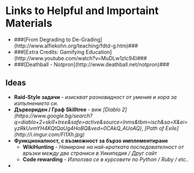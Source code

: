 Links to Helpful and Importaint Materials
===========================================
<ul>
	<li>###[From Degrading to De-Grading](http://www.alfiekohn.org/teaching/fdtd-g.htm)###</li>
	<li>###[Extra Credits: Gamifying Education](http://www.youtube.com/watch?v=MuDLw1zIc94)###</li>
	<li>###[Deathball - Notpron](http://www.deathball.net/notpron)###</li>
</ul>


 Ideas
-----------
<ul>
	<li><b>Raid-Style задачи</b> - <i>изискват разновидност от умения и хора за изпълнението си.</i></li>
	<li><b>Дървориден / Граф Skilltree</b> - <i>виж [Diablo 2](https://www.google.bg/search?q=diablo+2+skill+tree&safe=active&source=lnms&tbm=isch&sa=X&ei=yzRkUvmYH4KQtQaUg4HoBQ&ved=0CAkQ_AUoAQ), [Path of Exile](http://i.imgur.com/FI1Xh.jpg)</i></li>
	<li><b>Функционалност, с възможност за бързо имплементиране</b>
		<ul>
			<li><b>WikiHunting</b> - <i>Намиране на най-кратката последователност от връзки между две страниси в Уикипедия / Друг сайт</i></li>
			<li><b>Code rewarding</b> - <i>Използва се в курсовете по Python / Ruby / etc..</i></li>
		</ul>
	</li>
	<li></li>
</ul>
